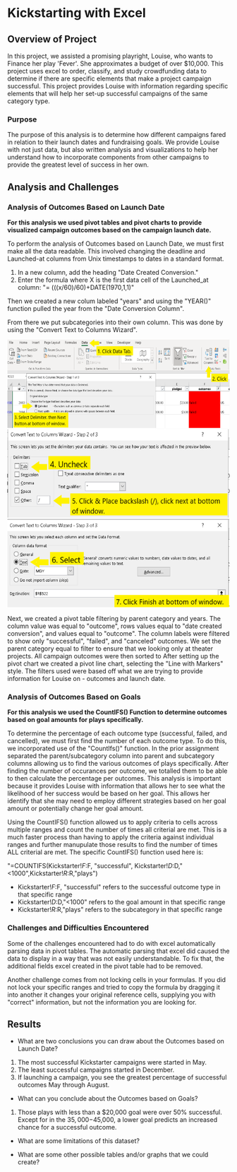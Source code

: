 # Kickstarting with Excel

## Overview of Project

In this project, we assisted a promising playright, Louise, who wants to Finance her play 'Fever'.  She approximates a budget of over $10,000.  This project uses excel to order, classify, and study crowdfunding data to determine if there are specific elements that make a project campaign successful.  This project provides Louise with information regarding specific elements that will help her set-up successful campaigns of the same category type.  

### Purpose

The purpose of this analysis is to determine how different campaigns fared in relation to their launch dates and fundraising goals. We provide Louise with not just data, but also written analysis and visualizations to help her understand how to incorporate components from other campaigns to provide the greatest level of success in her own.

## Analysis and Challenges

### Analysis of Outcomes Based on Launch Date

**For this analysis we used pivot tables and pivot charts to provide visualized campaign outcomes based on the campaign launch date.**

To perform the analysis of Outcomes based on Launch Date, we must first make all the data readable.  This involved changing the deadline and Launched-at columns from Unix timestamps to dates in a standard format.  

1. In a new column, add the heading "Date Created Conversion."
2. Enter the formula where X is the first data cell of the Launched_at column: "= (((x/60)/60)+DATE(1970,1,1)"

Then we created a new colum labeled "years" and using the "YEAR()" function pulled the year from the "Date Conversion Column".

From there we put subcategories into their own column.  This was done by using the "Convert Text to Columns Wizard". 

<img src="CreateSubcategory.PNG" height="200">

<img src="CreateSubcategory2.png" height="200" width="600">

<img src="CreateSubcategory3.png" height="200" width="600">
                                           
Next, we created a pivot table filtering by parent category and years.  The column value was equal to "outcome", rows values equal to "date created conversion", and values equal to "outcome". The column labels were filtered to show only "successful", "failed", and "canceled" outcomes. We set the parent category equal to filter to ensure that we looking only at theater projects.  All campaign outcomes were then sorted to   After setting up the pivot chart we created a pivot line chart, selecting the "Line with Markers" style.  The filters used were based off what we are trying to provide information for Louise on - outcomes and launch date.

### Analysis of Outcomes Based on Goals

**For this analysis we used the CountIFS() Function to determine outcomes based on goal amounts for plays specifically.**

To determine the percentage of each outcome type (successful, failed, and cancelled), we must first find the number of each outcome type.  To do this, we incorporated use of the "CountIfs()" function.  In the prior assignment separated the parent/subcategory column into parent and subcategory columns allowing us to find the various outcomes of plays specifically.  After finding the number of occurances per outcome, we totalled them to be able to then calculate the percentage per outcomes.  This analysis is important because it provides Louise with information that allows her to see what the likelihood of her success would be based on her goal.  This allows her identify that she may need to employ different strategies based on her goal amount or potentially change her goal amount.

Using the CountIFS() function allowed us to apply criteria to cells across multiple ranges and count the number of times all criterial are met.  This is a much faster process than having to apply the criteria against individual ranges and further manupulate those results to find the number of times ALL criterial are met.  The specific CountIFS() function used here is: 

"=COUNTIFS(Kickstarter!$F:$F, "successful", Kickstarter!$D:$D,"<1000",Kickstarter!$R:$R,"plays")
 - Kickstarter!$F:$F, "successful" refers to the successful outcome type in that specific range
 - Kickstarter!$D:$D,"<1000" refers to the goal amount in that specific range
 - Kickstarter!$R:$R,"plays" refers to the subcategory in that specific range


### Challenges and Difficulties Encountered

Some of the challenges encountered had to do with excel automatically parsing data in pivot tables.  The automatic parsing that excel did caused the data to display in a way that was not easily understandable.  To fix that, the additional fields excel created in the pivot table had to be removed.

Another challenge comes from not locking cells in your formulas.  If you did not lock your specific ranges and tried to copy the formula by dragging it into another it changes your original reference cells, supplying you with "correct" information, but not the information you are looking for.


## Results

- What are two conclusions you can draw about the Outcomes based on Launch Date?

1. The most successful Kickstarter campaigns were started in May.  
2. The least successful campaigns started in December.
3. If launching a campaign, you see the greatest percentage of successful outcomes May through August.

- What can you conclude about the Outcomes based on Goals?

1. Those plays with less than a $20,000 goal were over 50% successful.  Except for in the $35,000-$45,000, a lower goal predicts an increased chance for a successful outcome.

- What are some limitations of this dataset?

- What are some other possible tables and/or graphs that we could create?
